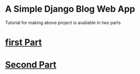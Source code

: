 # A Simple Django Blog Web App 
Tutorial for making above project is avaliable in two parts 
# [first Part](link)
# [Second Part](link)
